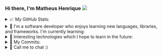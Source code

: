 ### Hi there, I'm Matheus Henrique <img src="https://raw.githubusercontent.com/iampavangandhi/iampavangandhi/master/gifs/Hi.gif" height="30px">

<details>
  <summary>📈  My GitHub Stats: </summary>
  &nbsp;
  
  ![Matheus Henrique's GitHub Stats](https://github-readme-stats.vercel.app/api?username=MatheusHenrique129&bg_color=90,29ABE2,4F00BC&title_color=fff&text_color=fff&icon_color=00FFFF&border_color=00FFFF&&border_radius=15&count_private=true&show_icons=true&include_all_commits=true)
  <img height="193em" src="https://github-readme-stats.vercel.app/api/top-langs/?username=MatheusHenrique129&bg_color=90,29ABE2,4F00BC&title_color=fff&text_color=fff&icon_color=00FFFF&border_color=00FFFF&&border_radius=20&count_private=true"/>
  
  #### 📈 GitHub Activity Chart:
  ![Asmit's GitHub activity graph](https://activity-graph.herokuapp.com/graph?username=MatheusHenrique129&hide_border=true&theme=redical)
</details>

<details>
  <summary>
    👾  I'm a software developer who enjoys learning new languages, libraries, and frameworks. I'm currently learning: 
  </summary>
  &nbsp;
  <div style="display: inline_block">
    <img align="center" alt="Matheus-HTML5" height="30" width="40" src="https://raw.githubusercontent.com/devicons/devicon/master/icons/html5/html5-original.svg">
    <img align="center" alt="Matheus-CSS3" height="30" width="40" src="https://raw.githubusercontent.com/devicons/devicon/master/icons/css3/css3-original.svg">
    <img align="center" alt="Matheus-Js" height="30" width="40" src="https://raw.githubusercontent.com/devicons/devicon/master/icons/javascript/javascript-original.svg">
    <img align="center" alt="Matheus-Go" height="30" width="40" src="https://raw.githubusercontent.com/devicons/devicon/master/icons/go/go-original.svg">
    <img align="center" alt="Matheus-MD" height="30" width="40" src="https://raw.githubusercontent.com/devicons/devicon/master/icons/markdown/markdown-original.svg">
    <img align="center" alt="Matheus-Firebase" height="30" width="40" src="https://raw.githubusercontent.com/devicons/devicon/master/icons/firebase/firebase-plain.svg">
    <img align="center" alt="Matheus-ExpressJS" height="30" width="40" src="https://raw.githubusercontent.com/devicons/devicon/master/icons/express/express-original.svg">
    <img align="center" alt="Matheus-Git" height="30" width="40" src="https://raw.githubusercontent.com/devicons/devicon/master/icons/git/git-original.svg">
    <img align="center" alt="Matheus-Github" height="30" width="40" src="https://raw.githubusercontent.com/devicons/devicon/master/icons/github/github-original.svg">
    <img align="center" alt="Matheus-Heroku" height="30" width="40" src="https://raw.githubusercontent.com/devicons/devicon/master/icons/heroku/heroku-plain.svg">
    <img align="center" alt="Matheus-Python" height="30" width="40" src="https://raw.githubusercontent.com/devicons/devicon/master/icons/python/python-original.svg">
    <img align="center" alt="Matheus-Kotlin" height="30" width="40" src="https://raw.githubusercontent.com/devicons/devicon/master/icons/kotlin/kotlin-original.svg">
    <img align="center" alt="Matheus-Java" height="30" width="40" src="https://raw.githubusercontent.com/devicons/devicon/master/icons/java/java-original.svg">
    <img align="center" alt="Matheus-PHP" height="30" width="40" src="https://raw.githubusercontent.com/devicons/devicon/master/icons/php/php-original.svg">
    <img align="center" alt="Matheus-React" height="30" width="40" src="https://raw.githubusercontent.com/devicons/devicon/master/icons/react/react-original.svg">
    <img align="center" alt="Matheus-Angular" height="30" width="40" src="https://raw.githubusercontent.com/devicons/devicon/master/icons/angularjs/angularjs-original.svg">
    <img align="center" alt="Matheus-NODE" height="30" width="40" src="https://raw.githubusercontent.com/devicons/devicon/master/icons/nodejs/nodejs-original.svg">
    <img align="center" alt="Matheus-MySQL" height="30" width="40" src="https://raw.githubusercontent.com/devicons/devicon/master/icons/mysql/mysql-original.svg">
    <img align="center" alt="Matheus-PostgreSQL" height="30" width="40" src="https://raw.githubusercontent.com/devicons/devicon/master/icons/postgresql/postgresql-plain.svg">
  </div>
</details>

<details>
  <summary>
    🚀  Interesting technologies which I hope to learn in the future: 
  </summary>
  &nbsp;
  <div>
    <img alt="Matheus-Dart" src="https://img.shields.io/badge/Dart-0175C2?style=for-the-badge&logo=dart&logoColor=white">
    <img alt="Matheus-Flutter" src="https://img.shields.io/badge/Flutter-02569B?style=for-the-badge&logo=flutter&logoColor=white">
    <img alt="Matheus-Ruby" src="https://img.shields.io/badge/Ruby-CC342D?style=for-the-badge&logo=ruby&logoColor=white">
    <img alt="Matheus-Swifit" src="https://img.shields.io/badge/Swift-E87435?style=for-the-badge&logo=swift&logoColor=white">
  </div>
</details>

<details>
   <summary>🐍  My Commits: </summary>
   &nbsp;
  <p align="center">Visits to my Profile :detective: <br><br><img alingn="center" src="https://profile-counter.glitch.me/MatheusHenrique129/count.svg" /></p>
  
  ![Snake animation](https://github.com/MatheusHenrique129/MatheusHenrique129/blob/output/github-contribution-grid-snake.svg) 
</details>

<details>
   <summary>💬 Call me to chat :) </summary>
   &nbsp;
  
  [![LinkedIn](https://img.shields.io/badge/-LinkedIn-%230077B5?style=for-the-badge&logo=linkedin&logoColor=white)](https://www.linkedin.com/in/matheushenrique-ofc/)
  [![Instagram](https://img.shields.io/badge/-Instagram-8B008B?style=for-the-badge&logo=instagram&logoColor=white)](https://www.instagram.com/math_henrique.ofc/)
  [![Gmail](https://img.shields.io/badge/-Gmail-%23333?style=for-the-badge&logo=gmail&logoColor=white)](mailto:matheustennant@gmail.com)

  [![Followers](https://img.shields.io/github/followers/matheushenrique129.svg?style=social&label=Follow)](https://github.com/MatheusHenrique129)
  <img src="./assets/cat.gif" width="60" height="60" /> 
</details>

